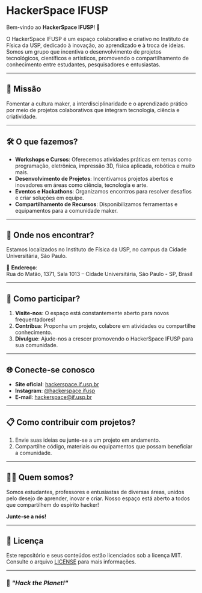 # HackerSpace IFUSP

Bem-vindo ao **HackerSpace IFUSP**! 🚀

O HackerSpace IFUSP é um espaço colaborativo e criativo no Instituto de Física da USP, dedicado à inovação, ao aprendizado e à troca de ideias. Somos um grupo que incentiva o desenvolvimento de projetos tecnológicos, científicos e artísticos, promovendo o compartilhamento de conhecimento entre estudantes, pesquisadores e entusiastas.

---

## 🎯 **Missão**
Fomentar a cultura maker, a interdisciplinaridade e o aprendizado prático por meio de projetos colaborativos que integram tecnologia, ciência e criatividade.

---

## 🛠️ **O que fazemos?**
- **Workshops e Cursos**: Oferecemos atividades práticas em temas como programação, eletrônica, impressão 3D, física aplicada, robótica e muito mais.
- **Desenvolvimento de Projetos**: Incentivamos projetos abertos e inovadores em áreas como ciência, tecnologia e arte.
- **Eventos e Hackathons**: Organizamos encontros para resolver desafios e criar soluções em equipe.
- **Compartilhamento de Recursos**: Disponibilizamos ferramentas e equipamentos para a comunidade maker.

---

## 🚪 **Onde nos encontrar?**
Estamos localizados no Instituto de Física da USP, no campus da Cidade Universitária, São Paulo.

📍 **Endereço**:  
Rua do Matão, 1371, Sala 1013 – Cidade Universitária, São Paulo - SP, Brasil

---

## 📆 **Como participar?**
1. **Visite-nos**: O espaço está constantemente aberto para novos frequentadores!
2. **Contribua**: Proponha um projeto, colabore em atividades ou compartilhe conhecimento.
3. **Divulgue**: Ajude-nos a crescer promovendo o HackerSpace IFUSP para sua comunidade.

---

## 🌐 **Conecte-se conosco**
- **Site oficial**: [hackerspace.if.usp.br](https://hackersp.if.usp.br)  
- **Instagram**: [@hackerspace.ifusp](https://instagram.com/hackerspace.ifusp)  
- **E-mail**: hackerspace@if.usp.br

---

## 📋 **Como contribuir com projetos?**
1. Envie suas ideias ou junte-se a um projeto em andamento.
2. Compartilhe código, materiais ou equipamentos que possam beneficiar a comunidade.

---

## 🧑‍🔬 **Quem somos?**
Somos estudantes, professores e entusiastas de diversas áreas, unidos pelo desejo de aprender, inovar e criar. Nosso espaço está aberto a todos que compartilhem do espírito hacker!

**Junte-se a nós!**

---

## 📝 **Licença**
Este repositório e seus conteúdos estão licenciados sob a licença MIT. Consulte o arquivo [LICENSE](LICENSE) para mais informações.

---

### 🚀 _"Hack the Planet!"_
